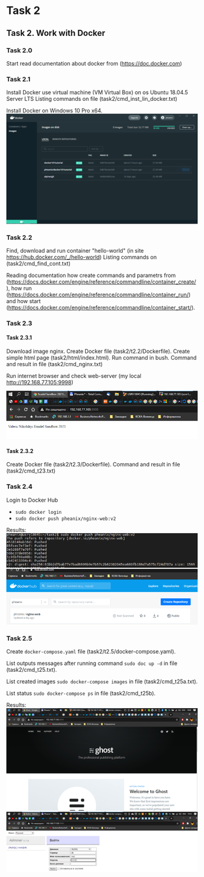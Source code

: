 # Task 2

## Task 2. Work with Docker

### Task 2.0

Start read documentation about docker from (https://doc.docker.com)

### Task 2.1

Install Docker use virtual machine (VM Virtual Box) on os Ubuntu 18.04.5 Server LTS
Listing commands on file (task2/cmd_inst_lin_docker.txt)

Install Docker on Windows 10 Pro x64. 
![win_docker_001.png](https://github.com/Pheanixs/DevOps_Feb2021/blob/master/task2/images/win_docker_001.png)


### Task 2.2

Find, download and run container "hello-world" (in site https://hub.docker.com/_/hello-world)
Listing commands on (task2/cmd_find_cont.txt)

Reading documentation how create commands and parametrs from (https://docs.docker.com/engine/reference/commandline/container_create/),
how run (https://docs.docker.com/engine/reference/commandline/container_run/) and how start (https://docs.docker.com/engine/reference/commandline/container_start/).


### Task 2.3
#### Task 2.3.1

Download image nginx. Create Docker file (task2/t2.2/Dockerfile). Create simple html page (task2/html/index.html).
Run command in bush. Command and result in file (task2/cmd_nginx.txt)

Run internet browser and check web-server (my local http://192.168.77.105:9998)

![task22_000.png](https://github.com/Pheanixs/DevOps_Feb2021/blob/master/task2/images/task22_000.png)

#### Task 2.3.2

Create Docker file (task2/t2.3/Dockerfile).
Command and result in file (task2/cmd_t23.txt)


### Task 2.4

Login to Docker Hub
- `sudo docker login`
- `sudo docker push pheanix/nginx-web:v2`

Results:
![task23_000.png](https://github.com/Pheanixs/DevOps_Feb2021/blob/master/task2/images/task23_000.png)
![task23_001.png](https://github.com/Pheanixs/DevOps_Feb2021/blob/master/task2/images/task23_001.png)

### Task 2.5

Create `docker-compose.yaml` file (task2/t2.5/docker-compose.yaml).

List outputs messages after running command `sudo doc up -d` in file (task2/cmd_t25.txt).

List created images `sudo docker-compose images` in file (task2/cmd_t25a.txt).

List status `sudo docker-compose ps` in file (task2/cmd_t25b).

Results:
![task25_000.png](https://github.com/Pheanixs/DevOps_Feb2021/blob/master/task2/images/task25_000.png)
![task25_001.png](https://github.com/Pheanixs/DevOps_Feb2021/blob/master/task2/images/task25_001.png)


